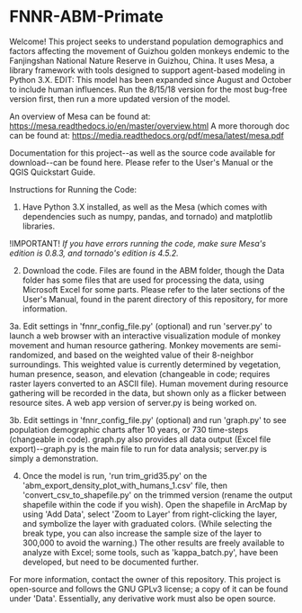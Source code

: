 # FNNR-ABM-Primate

Welcome! This project seeks to understand population demographics and factors affecting the movement of Guizhou golden monkeys endemic to the Fanjingshan National Nature Reserve in Guizhou, China.
It uses Mesa, a library framework with tools designed to support agent-based modeling in Python 3.X.
EDIT: This model has been expanded since August and October to include human influences. Run the 8/15/18 version for the most bug-free version first, then run a more updated version of the model.

An overview of Mesa can be found at: https://mesa.readthedocs.io/en/master/overview.html
A more thorough doc can be found at: https://media.readthedocs.org/pdf/mesa/latest/mesa.pdf

Documentation for this project--as well as the source code available for download--can be found here. Please refer to the User's Manual or the QGIS Quickstart Guide.

Instructions for Running the Code:
1. Have Python 3.X installed, as well as the Mesa (which comes with dependencies such as numpy, pandas, and tornado) and matplotlib libraries.

!IMPORTANT!
*If you have errors running the code, make sure Mesa's edition is 0.8.3, and tornado's edition is 4.5.2.*

2. Download the code. Files are found in the ABM folder, though the Data folder has some files that are used for processing the data, using Microsoft Excel for some parts. Please refer to the later sections of the User's Manual, found in the parent directory of this repository, for more information.

3a. Edit settings in 'fnnr_config_file.py' (optional) and run 'server.py' to launch a web browser with an interactive visualization module of monkey movement and human resource gathering.
Monkey movements are semi-randomized, and based on the weighted value of their 8-neighbor surroundings.
This weighted value is currently determined by vegetation, human presence, season, and elevation (changeable in code; requires raster layers converted to an ASCII file).
Human movement during resource gathering will be recorded in the data, but shown only as a flicker between resource sites.
A web app version of server.py is being worked on.

3b. Edit settings in 'fnnr_config_file.py' (optional) and run 'graph.py' to see population demographic charts after 10 years, or 730 time-steps (changeable in code). graph.py also provides all data output (Excel file export)--graph.py is the main file to run for data analysis; server.py is simply a demonstration.

4. Once the model is run, 'run trim_grid35.py' on the 'abm_export_density_plot_with_humans_1.csv' file, then 'convert_csv_to_shapefile.py' on the trimmed version (rename the output shapefile within the code if you wish). Open the shapefile in ArcMap by using 'Add Data', select 'Zoom to Layer' from right-clicking the layer, and symbolize the layer with graduated colors. (While selecting the break type, you can also increase the sample size of the layer to 300,000 to avoid the warning.) The other results are freely available to analyze with Excel; some tools, such as 'kappa_batch.py', have been developed, but need to be documented further.

For more information, contact the owner of this repository.
This project is open-source and follows the GNU GPLv3 license; a copy of it can be found under 'Data'. Essentially, any derivative work must also be open source.
